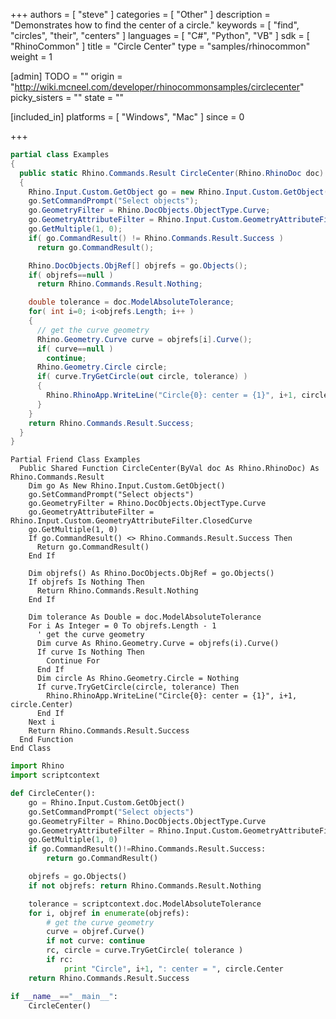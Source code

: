 +++
authors = [ "steve" ]
categories = [ "Other" ]
description = "Demonstrates how to find the center of a circle."
keywords = [ "find", "circles", "their", "centers" ]
languages = [ "C#", "Python", "VB" ]
sdk = [ "RhinoCommon" ]
title = "Circle Center"
type = "samples/rhinocommon"
weight = 1

[admin]
TODO = ""
origin = "http://wiki.mcneel.com/developer/rhinocommonsamples/circlecenter"
picky_sisters = ""
state = ""

[included_in]
platforms = [ "Windows", "Mac" ]
since = 0

+++

<div class="codetab-content" id="cs">

```cs
partial class Examples
{
  public static Rhino.Commands.Result CircleCenter(Rhino.RhinoDoc doc)
  {
    Rhino.Input.Custom.GetObject go = new Rhino.Input.Custom.GetObject();
    go.SetCommandPrompt("Select objects");
    go.GeometryFilter = Rhino.DocObjects.ObjectType.Curve;
    go.GeometryAttributeFilter = Rhino.Input.Custom.GeometryAttributeFilter.ClosedCurve;
    go.GetMultiple(1, 0);
    if( go.CommandResult() != Rhino.Commands.Result.Success )
      return go.CommandResult();

    Rhino.DocObjects.ObjRef[] objrefs = go.Objects();
    if( objrefs==null )
      return Rhino.Commands.Result.Nothing;

    double tolerance = doc.ModelAbsoluteTolerance;
    for( int i=0; i<objrefs.Length; i++ )
    {
      // get the curve geometry
      Rhino.Geometry.Curve curve = objrefs[i].Curve();
      if( curve==null )
        continue;
      Rhino.Geometry.Circle circle;
      if( curve.TryGetCircle(out circle, tolerance) )
      {
        Rhino.RhinoApp.WriteLine("Circle{0}: center = {1}", i+1, circle.Center);
      }
    }
    return Rhino.Commands.Result.Success;
  }
}
```

</div>


<div class="codetab-content" id="vb">

```vbnet
Partial Friend Class Examples
  Public Shared Function CircleCenter(ByVal doc As Rhino.RhinoDoc) As Rhino.Commands.Result
	Dim go As New Rhino.Input.Custom.GetObject()
	go.SetCommandPrompt("Select objects")
	go.GeometryFilter = Rhino.DocObjects.ObjectType.Curve
	go.GeometryAttributeFilter = Rhino.Input.Custom.GeometryAttributeFilter.ClosedCurve
	go.GetMultiple(1, 0)
	If go.CommandResult() <> Rhino.Commands.Result.Success Then
	  Return go.CommandResult()
	End If

	Dim objrefs() As Rhino.DocObjects.ObjRef = go.Objects()
	If objrefs Is Nothing Then
	  Return Rhino.Commands.Result.Nothing
	End If

	Dim tolerance As Double = doc.ModelAbsoluteTolerance
	For i As Integer = 0 To objrefs.Length - 1
	  ' get the curve geometry
	  Dim curve As Rhino.Geometry.Curve = objrefs(i).Curve()
	  If curve Is Nothing Then
		Continue For
	  End If
	  Dim circle As Rhino.Geometry.Circle = Nothing
	  If curve.TryGetCircle(circle, tolerance) Then
		Rhino.RhinoApp.WriteLine("Circle{0}: center = {1}", i+1, circle.Center)
	  End If
	Next i
	Return Rhino.Commands.Result.Success
  End Function
End Class
```

</div>


<div class="codetab-content" id="py">

```python
import Rhino
import scriptcontext

def CircleCenter():
    go = Rhino.Input.Custom.GetObject()
    go.SetCommandPrompt("Select objects")
    go.GeometryFilter = Rhino.DocObjects.ObjectType.Curve
    go.GeometryAttributeFilter = Rhino.Input.Custom.GeometryAttributeFilter.ClosedCurve
    go.GetMultiple(1, 0)
    if go.CommandResult()!=Rhino.Commands.Result.Success:
        return go.CommandResult()

    objrefs = go.Objects()
    if not objrefs: return Rhino.Commands.Result.Nothing

    tolerance = scriptcontext.doc.ModelAbsoluteTolerance
    for i, objref in enumerate(objrefs):
        # get the curve geometry
        curve = objref.Curve()
        if not curve: continue
        rc, circle = curve.TryGetCircle( tolerance )
        if rc:
            print "Circle", i+1, ": center = ", circle.Center
    return Rhino.Commands.Result.Success

if __name__=="__main__":
    CircleCenter()
```

</div>
